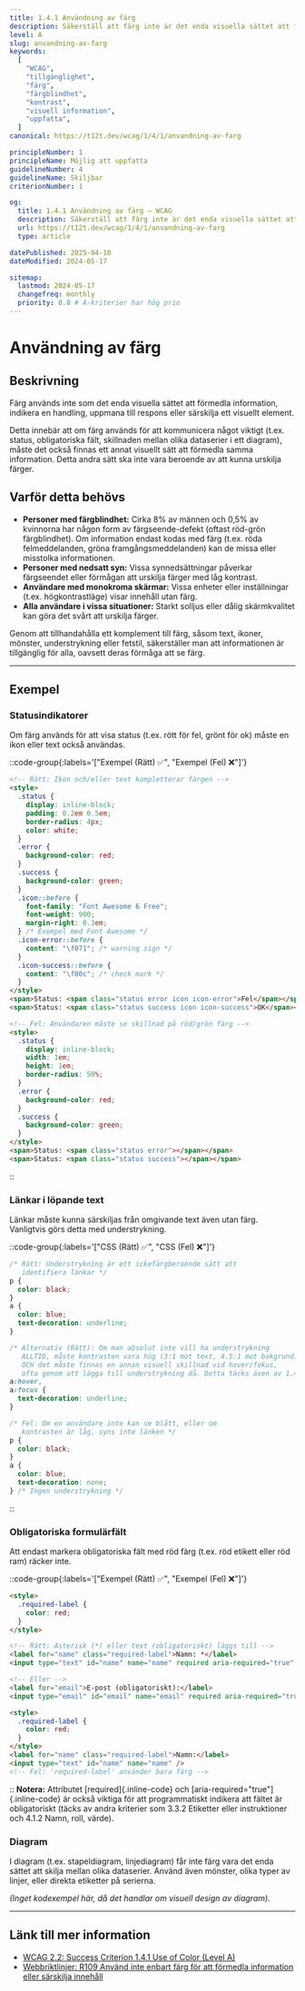 ```yaml
---
title: 1.4.1 Användning av färg
description: Säkerställ att färg inte är det enda visuella sättet att förmedla information, indikera en handling, uppmana till respons eller särskilja ett visuellt element.
level: A
slug: anvandning-av-farg
keywords:
  [
    "WCAG",
    "tillgänglighet",
    "färg",
    "färgblindhet",
    "kontrast",
    "visuell information",
    "uppfatta",
  ]
canonical: https://t12t.dev/wcag/1/4/1/anvandning-av-farg

principleNumber: 1
principleName: Möjlig att uppfatta
guidelineNumber: 4
guidelineName: Skiljbar
criterionNumber: 1

og:
  title: 1.4.1 Användning av färg – WCAG
  description: Säkerställ att färg inte är det enda visuella sättet att förmedla information eller särskilja element.
  url: https://t12t.dev/wcag/1/4/1/anvandning-av-farg
  type: article

datePublished: 2025-04-10
dateModified: 2024-05-17

sitemap:
  lastmod: 2024-05-17
  changefreq: monthly
  priority: 0.8 # A-kriterier har hög prio
---
```


# Användning av färg

## Beskrivning

Färg används inte som det enda visuella sättet att förmedla information, indikera en handling, uppmana till respons eller särskilja ett visuellt element.

Detta innebär att om färg används för att kommunicera något viktigt (t.ex. status, obligatoriska fält, skillnaden mellan olika dataserier i ett diagram), måste det också finnas ett annat visuellt sätt att förmedla samma information. Detta andra sätt ska inte vara beroende av att kunna urskilja färger.

## Varför detta behövs

- **Personer med färgblindhet:** Cirka 8% av männen och 0,5% av kvinnorna har någon form av färgseende-defekt (oftast röd-grön färgblindhet). Om information endast kodas med färg (t.ex. röda felmeddelanden, gröna framgångsmeddelanden) kan de missa eller misstolka informationen.
- **Personer med nedsatt syn:** Vissa synnedsättningar påverkar färgseendet eller förmågan att urskilja färger med låg kontrast.
- **Användare med monokroma skärmar:** Vissa enheter eller inställningar (t.ex. högkontrastläge) visar innehåll utan färg.
- **Alla användare i vissa situationer:** Starkt solljus eller dålig skärmkvalitet kan göra det svårt att urskilja färger.

Genom att tillhandahålla ett komplement till färg, såsom text, ikoner, mönster, understrykning eller fetstil, säkerställer man att informationen är tillgänglig för alla, oavsett deras förmåga att se färg.

---

## Exempel

### Statusindikatorer

Om färg används för att visa status (t.ex. rött för fel, grönt för ok) måste en ikon eller text också användas.

::code-group{:labels='["Exempel (Rätt) ✅", "Exempel (Fel) ❌"]'}

```html [Färg + Ikon/Text]
<!-- Rätt: Ikon och/eller text kompletterar färgen -->
<style>
  .status {
    display: inline-block;
    padding: 0.2em 0.5em;
    border-radius: 4px;
    color: white;
  }
  .error {
    background-color: red;
  }
  .success {
    background-color: green;
  }
  .icon::before {
    font-family: "Font Awesome 6 Free";
    font-weight: 900;
    margin-right: 0.3em;
  } /* Exempel med Font Awesome */
  .icon-error::before {
    content: "\f071"; /* warning sign */
  }
  .icon-success::before {
    content: "\f00c"; /* check mark */
  }
</style>
<span>Status: <span class="status error icon icon-error">Fel</span></span>
<span>Status: <span class="status success icon icon-success">OK</span></span>
```

```html [Endast färg]
<!-- Fel: Användaren måste se skillnad på röd/grön färg -->
<style>
  .status {
    display: inline-block;
    width: 1em;
    height: 1em;
    border-radius: 50%;
  }
  .error {
    background-color: red;
  }
  .success {
    background-color: green;
  }
</style>
<span>Status: <span class="status error"></span></span>
<span>Status: <span class="status success"></span></span>
```

::

### Länkar i löpande text

Länkar måste kunna särskiljas från omgivande text även utan färg. Vanligtvis görs detta med understrykning.

::code-group{:labels='["CSS (Rätt) ✅", "CSS (Fel) ❌"]'}

```css [Färg + Understrykning]
/* Rätt: Understrykning är ett ickefärgberoende sätt att
   identifiera länkar */
p {
  color: black;
}
a {
  color: blue;
  text-decoration: underline;
}

/* Alternativ (Rätt): Om man absolut inte vill ha understrykning
   ALLTID, måste kontrasten vara hög (3:1 mot text, 4.5:1 mot bakgrund)
   OCH det måste finnas en annan visuell skillnad vid hover/fokus,
   ofta genom att lägga till understrykning då. Detta täcks även av 1.4.11. */
a:hover,
a:focus {
  text-decoration: underline;
}
```

```css [Endast färg skiljer länkar]
/* Fel: Om en användare inte kan se blått, eller om
   kontrasten är låg, syns inte länken */
p {
  color: black;
}
a {
  color: blue;
  text-decoration: none;
} /* Ingen understrykning */
```

::

### Obligatoriska formulärfält

Att endast markera obligatoriska fält med röd färg (t.ex. röd etikett eller röd ram) räcker inte.

::code-group{:labels='["Exempel (Rätt) ✅", "Exempel (Fel) ❌"]'}

```html [Röd etikett + Asterisk/Text]
<style>
  .required-label {
    color: red;
  }
</style>

<!-- Rätt: Asterisk (*) eller text (obligatoriskt) läggs till -->
<label for="name" class="required-label">Namn: *</label>
<input type="text" id="name" name="name" required aria-required="true" />

<!-- Eller -->
<label for="email">E-post (obligatoriskt):</label>
<input type="email" id="email" name="email" required aria-required="true" />
```

```html [Endast röd etikett]
<style>
  .required-label {
    color: red;
  }
</style>
<label for="name" class="required-label">Namn:</label>
<input type="text" id="name" name="name" />
<!-- Fel: 'required-label' använder bara färg -->
```

::
**Notera:** Attributet [required]{.inline-code} och [aria-required="true"]{.inline-code} är också viktiga för att programmatiskt indikera att fältet är obligatoriskt (täcks av andra kriterier som 3.3.2 Etiketter eller instruktioner och 4.1.2 Namn, roll, värde).

### Diagram

I diagram (t.ex. stapeldiagram, linjediagram) får inte färg vara det enda sättet att skilja mellan olika dataserier. Använd även mönster, olika typer av linjer, eller direkta etiketter på serierna.

_(Inget kodexempel här, då det handlar om visuell design av diagram)._

---

## Länk till mer information

- [WCAG 2.2: Success Criterion 1.4.1 Use of Color (Level A)](https://www.w3.org/WAI/WCAG22/Understanding/use-of-color.html)
- [Webbriktlinjer: R109 Använd inte enbart färg för att förmedla information eller särskilja innehåll](https://www.digg.se/webbriktlinjer/alla-webbriktlinjer/anvand-inte-enbart-farg-for-att-formedla-information-eller-sarskilja-innehall)
